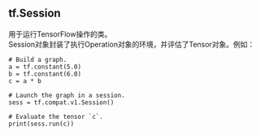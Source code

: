 ## tf.Session  
用于运行TensorFlow操作的类。  
Session对象封装了执行Operation对象的环境，并评估了Tensor对象。例如：  
```
# Build a graph.
a = tf.constant(5.0)
b = tf.constant(6.0)
c = a * b

# Launch the graph in a session.
sess = tf.compat.v1.Session()

# Evaluate the tensor `c`.
print(sess.run(c))
```

